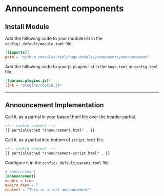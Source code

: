 # Announcement components

## Install Module

Add the following code to your module list in the `config/_default/module.toml` file.

```toml
[[imports]]
path = "github.com/alex-feel/hugo-modules/components/announcement"
```

Add the following code to your js plugins list in the `hugo.toml` or `config.toml` file.

```toml
[[params.plugins.js]]
link = "plugins/cookie.js"
```

<hr>

## Announcement Implementation

Call it, as a partial in your baseof.html file over the header partial.

```html
<!-- cookie consent -->
{{ partialCached "announcement.html" . }}
```

Call it, as a partial into bottom of `script.html` file.

```html
<!-- cookie consent -->
{{ partialCached "announcement-script.html" . }}
```

Configure it in the `config/_default/params.toml` file.

```toml
# announcement
[announcement]
enable = true
expire_days = 7
content = "This is a test announcement"
```

